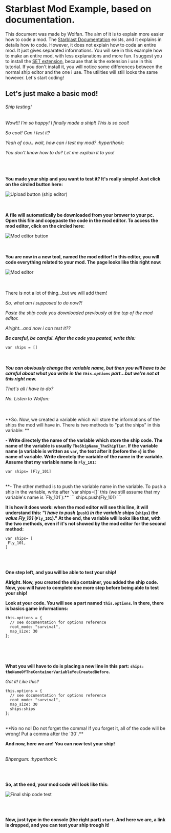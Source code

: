 # Starblast Mod Example, based on documentation.
This document was made by Wolfan. The aim of it is to explain more easier how to code a mod. The [Starblast Documentation](https://starblastio.gamepedia.com/Modding_Tutorial) exists, and it explains in details how to code. However, it does not explain how to code an entire mod. It just gives separated informations. You will see in this example how to make an entire mod, with less explanations and more fun.
I suggest you to install the [SET extension](https://chrome.google.com/webstore/detail/starblast-enhancement-too/bidhmieomigmdphceifkifanapkgmplc), because that is the extension i use in this tutorial. If you don't install it, you will notice some differences between the normal ship editor and the one i use. The utilities will still looks the same however. 
Let's start coding!


## Let's just make a basic mod!
###### Ship testing!
*Wow!!! I'm so happy! I finally made a ship!! This is so cool!*

*So cool! Can i test it?*

*Yeah of cou.. wait, how can i test my mod? :hyperthonk:*

*You don't know how to do? Let me explain it to you!*

<br><br><br>
**You made your ship and you want to test it? It's really simple!
Just click on the circled button here:**

![Upload button (ship editor)](https://cdn.discordapp.com/attachments/815132233559703585/818907704398970900/Capture_decran_du_2021-03-09_19-06-41.png)


<br><br>
**A file will automatically be downloaded from your brower to your pc. Open this file and copypaste the code in the mod editor. To access the mod editor, click on the circled here:**

![Mod editor button](https://cdn.discordapp.com/attachments/815132233559703585/818908831140675604/Capture_decran_du_2021-03-09_19-11-13.png)


<br><br>
**You are now in a new tool, named the mod editor! In this editor, you will code everything related to your mod.
The page looks like this right now:**

![Mod editor](https://cdn.discordapp.com/attachments/815132233559703585/818909125013405716/Capture_decran_du_2021-03-09_19-12-23.png)


<br><br>
There is not a lot of thing...but we will add them!


*So, what am i supposed to do now?!*

*Paste the ship code you downloaded previously at the top of the mod editor.*

*Alright...and now i can test it??*

***Be careful, be careful. After the code you pasted, write this:***

```
var ships = []
```  

<br><br>
***You can obviously change the variable name, but then you will have to be careful about what you write in the `this.options` part...but we're not at this right now.***

*That's all i have to do?*

*No. Listen to Wolfan:*


<br><br>
**So. Now, we created a variable which will store the informations of the ships the mod will have in. There is two methods to "put the ships" in this variable:
**

**- Write directely the name of the variable which store the ship code. The name of the variable is usually `TheShipName_TheShipTier`. If the variable name (a variable is written as `var`, the text after it (before the `=`) is the name of variable. Write directely the variable of the name in the variable. Assume that my variable name is `Fly_101`:**
```
var ships= [Fly_101]
```
<br>
**- The other method is to push the variable name in the variable. To push a ship in the variable, write after `var ships=[]` this (we still assume that my variable's name is `Fly_101`):**
```
ships.push(Fly_101)
 ```
 <br>

 **It is how it does work: when the mod editor will see this line, it will understand this: "*I have to push* (`push`) *in the variable ships* (`ships`) *the value Fly_101* (`Fly_101`)."
 At the end, the variable will looks like that, with the two methods, even if it's not showed by the mod editor for the second method:** 
 ```
 var ships= [
  Fly_101,
 ]
``` 

<br><br>

**One step left, and you will be able to test your ship!**

**Alright. Now, you created the ship container, you added the ship code. Now, you will have to complete one more step before being able to test your ship!**

**Look at your code. You will see a part named `this.options`. In there, there is basics game informations:**

```
this.options = {
  // see documentation for options reference
  root_mode: "survival",
  map_size: 30
};
```

<br><br><br>


**What you will have to do is placing a new line in this part: `ships: theNameOfTheContainerVariableYouCreatedBefore`.**

*Got it! Like this?*
```
this.options = {
  // see documentation for options reference
  root_mode: "survival",
  map_size: 30
  ships:ships
};
```
<br>
**No no no! Do not forget the comma! If you forget it, all of the code will be wrong! Put a comma after the `30`.**
<br>

**And now, here we are! You can now test your ship!**
<br>
<br>

*Bhpsngum: :hyperthonk:*

<br><br>

**So, at the end, your mod code will look like this:**

![Final ship code test](https://media.discordapp.net/attachments/815132233559703585/818919922645729320/Capture_decran_du_2021-03-09_19-55-06.png)

<br><br>

**Now, just type in the console (the right part) `start`. And here we are, a link is dropped, and you can test your ship trough it!**




